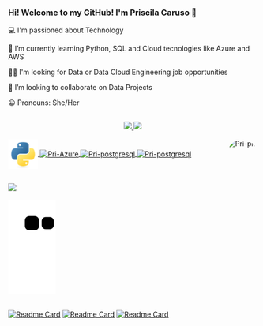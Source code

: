### Hi! Welcome to my GitHub! I'm Priscila Caruso 👋

💻 I'm passioned about Technology

🌱 I’m currently learning Python, SQL and Cloud tecnologies like Azure and AWS

👩‍💻 I'm looking for Data or Data Cloud Engineering job opportunities

👯 I’m looking to collaborate on Data Projects

😀 Pronouns: She/Her

##

<div align="center">
  <a href="https://github.com/Priscaruso">
  <img height="160em" src="https://github-readme-stats.vercel.app/api?username=Priscaruso&show_icons=true&theme=radical&include_all_commits=true&count_private=true"/>
  <img height="160em" src="https://github-readme-stats.vercel.app/api/top-langs/?username=Priscaruso&layout=compact&langs_count=7&theme=radical"/>
</div>
<div style="display: inline_block"><br>
 
  <img align="center" alt="Pri-Python" height="60" width="60" src="https://raw.githubusercontent.com/devicons/devicon/master/icons/python/python-original.svg">
  <img align="center" alt="Pri-Azure" height="120" width="120" src="https://cdn.jsdelivr.net/gh/devicons/devicon/icons/azure/azure-original-wordmark.svg">
  <img align="center" alt="Pri-postgresql" height="60" width="60" src="https://cdn.jsdelivr.net/gh/devicons/devicon/icons/postgresql/postgresql-original.svg">
  <img align="center" alt="Pri-postgresql" height="60" width="60" src="https://cdn.jsdelivr.net/gh/devicons/devicon/icons/jupyter/jupyter-original-wordmark.svg">
  <img align="right" alt="Pri-pic" height="150" style="border-radius:50px;" src="https://cdn.discordapp.com/attachments/838947037105225749/938447732778106971/prigif2.png?width=676&height=676">
</div>
  
##

<div> 
  <a href="https://www.linkedin.com/in/priscilacaruso/" target="_blank"><img src="https://img.shields.io/badge/LinkedIn-0077B5?style=for-the-badge&logo=linkedin&logoColor=white" target="_blank"></a>
 
  ![Snake animation](https://github.com/Priscaruso/Priscaruso/blob/output/github-contribution-grid-snake.svg)
  </div> 
  
  ##
  
<div align="left" height="60" width="60">
  
  [![Readme Card](https://github-readme-stats.vercel.app/api/pin/?username=Priscaruso&repo=ETL_com_Python&theme=radical)](https://github.com/Priscaruso/ETL_com_Python) 
  [![Readme Card](https://github-readme-stats.vercel.app/api/pin/?username=Priscaruso&repo=Bookclub_project&theme=radical)](https://github.com/Priscaruso/Bookclub_project)
   [![Readme Card](https://github-readme-stats.vercel.app/api/pin/?username=Priscaruso&repo=BigData-AWS&theme=radical)](https://github.com/Priscaruso/BigData-AWS)
  </div>
  
<!--
**Priscaruso/Priscaruso** is a ✨ _special_ ✨ repository because its `README.md` (this file) appears on your GitHub profile.



